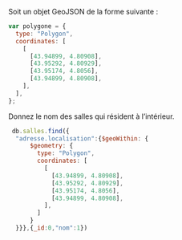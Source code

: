 Soit un objet GeoJSON de la forme suivante :

```js
var polygone = {
  type: "Polygon",
  coordinates: [
    [
      [43.94899, 4.80908],
      [43.95292, 4.80929],
      [43.95174, 4.8056],
      [43.94899, 4.80908],
    ],
  ],
};
```

Donnez le nom des salles qui résident à l’intérieur.
```js
 db.salles.find({
  "adresse.localisation":{$geoWithin: {
      $geometry: {
        type: "Polygon",
        coordinates: [
          [
            [43.94899, 4.80908],
            [43.95292, 4.80929],
            [43.95174, 4.8056],
            [43.94899, 4.80908],
          ],
        ]
      }
  }}},{_id:0,"nom":1})
```
